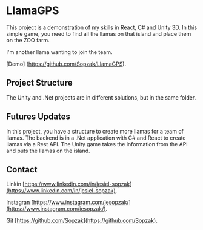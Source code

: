 # LlamaGPS

This project is a demonstration of my skills in React, C# and Unity 3D.
In this simple game, you need to find all the llamas on that island and place them on the ZOO farm.

I'm another llama wanting to join the team.

[Demo] (https://github.com/Sopzak/LlamaGPS).

## Project Structure
The Unity and .Net projects are in different solutions, but in the same folder.

## Futures Updates
In this project, you have a structure to create more llamas for a team of llamas.
The backend is in a .Net application with C# and React to create llamas via a Rest API.
The Unity game takes the information from the API and puts the llamas on the island.
## Contact

Linkin [https://www.linkedin.com/in/jesiel-sopzak](https://www.linkedin.com/in/jesiel-sopzak).

Instagran [https://www.instagram.com/jesopzak/](https://www.instagram.com/jesopzak/).

Git [https://github.com/Sopzak](https://github.com/Sopzak).
